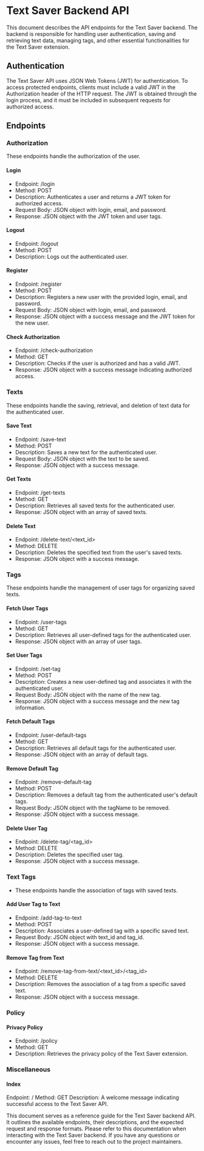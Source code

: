 # Text Saver Backend API
This document describes the API endpoints for the Text Saver backend. The backend is responsible for handling user authentication, saving and retrieving text data, managing tags, and other essential functionalities for the Text Saver extension.

## Authentication
The Text Saver API uses JSON Web Tokens (JWT) for authentication. To access protected endpoints, clients must include a valid JWT in the Authorization header of the HTTP request. The JWT is obtained through the login process, and it must be included in subsequent requests for authorized access.

## Endpoints
### Authorization
These endpoints handle the authorization of the user.

#### Login
* Endpoint: /login
* Method: POST
* Description: Authenticates a user and returns a JWT token for authorized access.
* Request Body: JSON object with login, email, and password.
* Response: JSON object with the JWT token and user tags.

#### Logout
* Endpoint: /logout
* Method: POST
* Description: Logs out the authenticated user.

#### Register
* Endpoint: /register
* Method: POST
* Description: Registers a new user with the provided login, email, and password.
* Request Body: JSON object with login, email, and password.
* Response: JSON object with a success message and the JWT token for the new user.

#### Check Authorization
* Endpoint: /check-authorization
* Method: GET
* Description: Checks if the user is authorized and has a valid JWT.
* Response: JSON object with a success message indicating authorized access.

### Texts
These endpoints handle the saving, retrieval, and deletion of text data for the authenticated user.

#### Save Text
* Endpoint: /save-text
* Method: POST
* Description: Saves a new text for the authenticated user.
* Request Body: JSON object with the text to be saved.
* Response: JSON object with a success message.

#### Get Texts
* Endpoint: /get-texts
* Method: GET
* Description: Retrieves all saved texts for the authenticated user.
* Response: JSON object with an array of saved texts.

#### Delete Text
* Endpoint: /delete-text/<text_id>
* Method: DELETE
* Description: Deletes the specified text from the user's saved texts.
* Response: JSON object with a success message.

### Tags
These endpoints handle the management of user tags for organizing saved texts.

#### Fetch User Tags
* Endpoint: /user-tags
* Method: GET
* Description: Retrieves all user-defined tags for the authenticated user.
* Response: JSON object with an array of user tags.

#### Set User Tags
* Endpoint: /set-tag
* Method: POST
* Description: Creates a new user-defined tag and associates it with the authenticated user.
* Request Body: JSON object with the name of the new tag.
* Response: JSON object with a success message and the new tag information.

#### Fetch Default Tags
* Endpoint: /user-default-tags
* Method: GET
* Description: Retrieves all default tags for the authenticated user.
* Response: JSON object with an array of default tags.

#### Remove Default Tag
* Endpoint: /remove-default-tag
* Method: POST
* Description: Removes a default tag from the authenticated user's default tags.
* Request Body: JSON object with the tagName to be removed.
* Response: JSON object with a success message.

#### Delete User Tag
* Endpoint: /delete-tag/<tag_id>
* Method: DELETE
* Description: Deletes the specified user tag.
* Response: JSON object with a success message.

### Text Tags
* These endpoints handle the association of tags with saved texts.

#### Add User Tag to Text
* Endpoint: /add-tag-to-text
* Method: POST
* Description: Associates a user-defined tag with a specific saved text.
* Request Body: JSON object with text_id and tag_id.
* Response: JSON object with a success message.

#### Remove Tag from Text
* Endpoint: /remove-tag-from-text/<text_id>/<tag_id>
* Method: DELETE
* Description: Removes the association of a tag from a specific saved text.
* Response: JSON object with a success message.

### Policy
#### Privacy Policy
* Endpoint: /policy
* Method: GET
* Description: Retrieves the privacy policy of the Text Saver extension.

### Miscellaneous
#### Index
Endpoint: /
Method: GET
Description: A welcome message indicating successful access to the Text Saver API.

This document serves as a reference guide for the Text Saver backend API. It outlines the available endpoints, their descriptions, and the expected request and response formats. Please refer to this documentation when interacting with the Text Saver backend. If you have any questions or encounter any issues, feel free to reach out to the project maintainers. 
